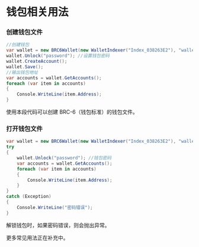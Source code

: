 # 钱包相关用法

### 创建钱包文件

```c#
//创建钱包
var wallet = new BRC6Wallet(new WalletIndexer("Index_038263E2"), "wallet.json"); //钱包索引和文件名
wallet.Unlock("password"); //设置钱包密码
wallet.CreateAccount();
wallet.Save();
//输出钱包地址
var accounts = wallet.GetAccounts();
foreach (var item in accounts)
{
    Console.WriteLine(item.Address);
}
```

使用本段代码可以创建 BRC-6（钱包标准）的钱包文件。

### 打开钱包文件

```c#
var wallet = new BRC6Wallet(new WalletIndexer("Index_038263E2"), "wallet.json"); //钱包索引和文件名
try
{
    wallet.Unlock("password"); //钱包密码
    var accounts = wallet.GetAccounts();
    foreach (var item in accounts)
    {
        Console.WriteLine(item.Address);
    }
}
catch (Exception)
{
    Console.WriteLine("密码错误");
}
```

解锁钱包时，如果密码错误，则会抛出异常。



更多常见用法正在补充中。
